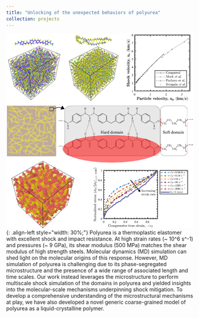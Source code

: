 ```yaml
---
title: "Unlocking of the unexpected behaviors of polyurea"
collection: projects
---
```


![styled-image](/images/polyurea.png){: .align-left style="width: 30%;"} Polyurea is a thermoplastic elastomer with excellent shock and impact resistance. At high strain rates (~ 10^6 s^-1) and pressures (~ 9 GPa), its shear modulus (500 MPa) matches the shear modulus of high strength steels. Molecular dynamics (MD) simulation can shed light on the molecular origins of this response. However, MD simulation of polyurea is challenging due to its phase-segregated microstructure and the presence of a wide range of associated length and time scales. Our work instead leverages the microstructure to perform multiscale shock simulation of the domains in polyurea and yielded insights into the molecular-scale mechanisms underpinning shock mitigation. To develop a comprehensive understanding of the microstructural mechanisms at play, we have also developed a novel generic coarse-grained model of polyurea as a liquid-crystalline polymer.

